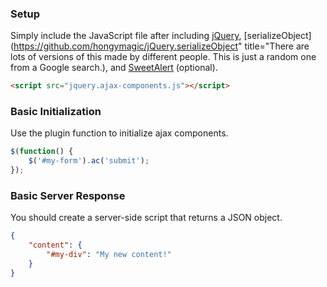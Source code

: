 ### Setup
Simply include the JavaScript file after including [jQuery](https://api.jquery.com/), [serializeObject](https://github.com/hongymagic/jQuery.serializeObject" title="There are lots of versions of this made by different people. This is just a random one from a Google search.), and [SweetAlert](http://t4t5.github.io/sweetalert/) (optional).
```html
<script src="jquery.ajax-components.js"></script>
```
### Basic Initialization
Use the plugin function to initialize ajax components.
```javascript
$(function() {
	$('#my-form').ac('submit');
});
```
### Basic Server Response
You should create a server-side script that returns a JSON object.
```json
{
	"content": {
		"#my-div": "My new content!"
	}
}
```